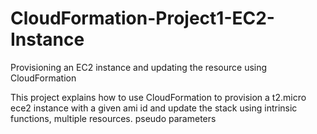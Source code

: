 # CloudFormation-Project1-EC2-Instance
Provisioning an EC2 instance and updating the resource using CloudFormation

This project explains how to use CloudFormation to provision a t2.micro ece2 instance with a given ami id and update the stack using intrinsic functions, multiple resources. pseudo parameters
